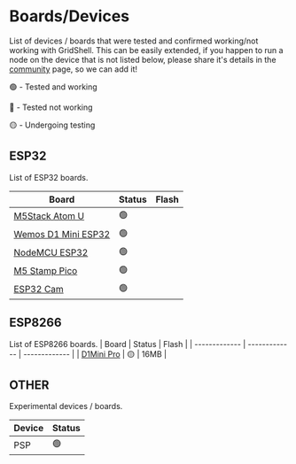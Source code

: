 # Boards/Devices  

List of devices / boards that were tested and confirmed working/not working with GridShell.
This can be easily extended, if you happen to run a node on the device that is not listed below, please share it's details in the [community](https://github.com/invpe/GridShell/issues) page, so we can add it!

🟢 - Tested and working

🔴 - Tested not working

🟡 - Undergoing testing

## ESP32
List of ESP32 boards.

| Board  | Status | Flash |
| ------------- | ------------- | ------------- |
| [M5Stack Atom U](https://shop.m5stack.com/products/atomu-esp32-development-kit-with-usb-a)  | 🟢  | |
| [Wemos D1 Mini ESP32](https://nettigo.pl/products/modul-wifi-bluetooth-esp32-d1-mini)  | 🟢  | |
| [NodeMCU ESP32](https://botland.store/esp32-wifi-and-bt-modules/8893-esp32-wifi-bt-42-platform-with-module-5904422337438.html)  | 🟢  | |
| [M5 Stamp Pico](https://shop.m5stack.com/products/m5stamp-pico-5pcs)  | 🟢  | |
| [ESP32 Cam](https://sklep.msalamon.pl/produkt/esp32-cam/)  | 🟢  | |


## ESP8266
List of ESP8266 boards.
| Board  | Status | Flash |
| ------------- | ------------- | ------------- |
| [D1Mini Pro](https://kamami.pl/esp8266/575263-plytka-rozwojowa-d1-mini-pro-wifi-esp8266.html)  | 🟡  | 16MB |


## OTHER
Experimental devices / boards.

| Device  | Status |
| ------------- | ------------- |
| PSP  | 🟢  |


